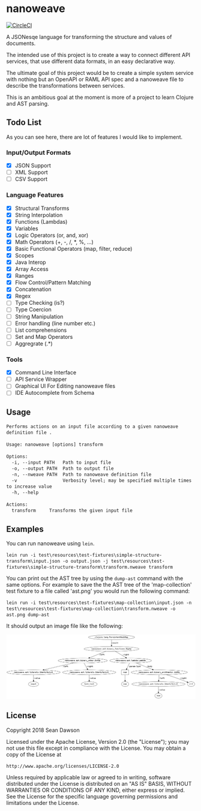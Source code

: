 # nanoweave

[![CircleCI](https://circleci.com/gh/NoxHarmonium/nanoweave.svg?style=svg)](https://circleci.com/gh/NoxHarmonium/nanoweave)

A JSONesqe language for transforming
the structure and values of documents.

The intended use of this project
is to create a way to
connect different API services,
that use different data formats,
in an easy declarative way.

The ultimate goal of this project
would be to create a simple system service
with nothing but an
OpenAPI or RAML API spec
and a nanoweave file to describe
the transformations between services.

This is an ambitious goal
at the moment is more of a project
to learn Clojure and AST parsing.

## Todo List

As you can see here,
there are lot of features
I would like to implement.

### Input/Output Formats

- [x] JSON Support
- [ ] XML Support
- [ ] CSV Support

### Language Features

- [x] Structural Transforms
- [x] String Interpolation
- [x] Functions (Lambdas)
- [x] Variables
- [x] Logic Operators (or, and, xor)
- [x] Math Operators (+, -, /, \*, %, ...)
- [x] Basic Functional Operators (map, filter, reduce)
- [x] Scopes
- [x] Java Interop
- [x] Array Access
- [x] Ranges
- [x] Flow Control/Pattern Matching
- [x] Concatenation
- [x] Regex
- [ ] Type Checking (is?)
- [ ] Type Coercion
- [ ] String Manipulation
- [ ] Error handling (line number etc.)
- [ ] List comprehensions
- [ ] Set and Map Operators
- [ ] Aggregrate (.*)

### Tools

- [x] Command Line Interface
- [ ] API Service Wrapper
- [ ] Graphical UI For Editing nanoweave files
- [ ] IDE Autocomplete from Schema

## Usage

    Performs actions on an input file according to a given nanoweave definition file .

    Usage: nanoweave [options] transform

    Options:
      -i, --input PATH   Path to input file
      -o, --output PATH  Path to output file
      -n, --nweave PATH  Path to nanoweave definition file
      -v                 Verbosity level; may be specified multiple times to increase value
      -h, --help

    Actions:
      transform     Transforms the given input file

## Examples

You can run nanoweave using `lein`.

    lein run -i test\resources\test-fixtures\simple-structure-transform\input.json -o output.json -j test\resources\test-fixtures\simple-structure-transform\transform.nweave transform

You can print out the AST tree by using the `dump-ast` command with the same options.
For example to save the the AST tree of the 'map-collection' test fixture to a file called 'ast.png' you would run the following command:

    lein run -i test\resources\test-fixtures\map-collection\input.json -n test\resources\test-fixtures\map-collection\transform.nweave -o ast.png dump-ast

It should output an image file like the following:

![AST Image Example](doc/ast.png)

## License

Copyright 2018 Sean Dawson

Licensed under the Apache License, Version 2.0 (the "License");
you may not use this file except in compliance with the License.
You may obtain a copy of the License at

    http://www.apache.org/licenses/LICENSE-2.0

Unless required by applicable law or agreed to in writing, software
distributed under the License is distributed on an "AS IS" BASIS,
WITHOUT WARRANTIES OR CONDITIONS OF ANY KIND, either express or implied.
See the License for the specific language governing permissions and
limitations under the License.
